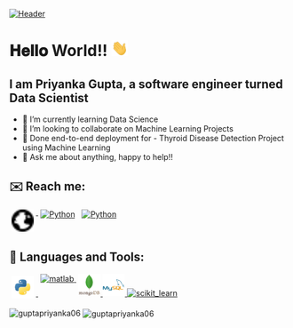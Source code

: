  [![Header](https://raw.githubusercontent.com/guptapriyanka06/<OWNER>/<OWNER>/readme_header.png "Header")](https://some-url.dev/)
<h1> 𝐇𝐞𝐥𝐥𝐨 World!!   <img src="https://raw.githubusercontent.com/ABSphreak/ABSphreak/master/gifs/Hi.gif" width="30px"></h1> 
<h2> I am Priyanka Gupta, a software engineer turned Data Scientist </h2>

- 🌱 I’m currently learning Data Science
- 💞️ I’m looking to collaborate on Machine Learning Projects
- 🔭 Done end-to-end deployment for - Thyroid Disease Detection Project using Machine Learning
- 💬 Ask me about anything, happy to help!!

## ✉️ Reach me:
<p align="left">
 <a href="https://github.com/guptapriyanka06" target="_blank" rel="noopener noreferrer"> <img src="https://raw.githubusercontent.com/iconic/open-iconic/master/svg/globe.svg" alt="Python" height="40" style="vertical-align:top; margin:4px"> </a>
 <a href="https://www.linkedin.com/in/priyanka-gupta06/" target="_blank" rel="noopener noreferrer"> <img src="https://cdn.jsdelivr.net/npm/simple-icons@v3/icons/linkedin.svg" alt="Python" height="40" style="vertical-align:top; margin:4px"></a>
 <a href="mailto:gupta.priyanka06@gmail.com"> <img src="https://cdn.jsdelivr.net/npm/simple-icons@v3/icons/gmail.svg" alt="Python" height="40" style="vertical-align:top; margin:4px"></a>
</p>

## 🧰 Languages and Tools:
<p align="left">
<a href="https://www.python.org/" target="_blank"> <img src="https://raw.githubusercontent.com/github/explore/80688e429a7d4ef2fca1e82350fe8e3517d3494d/topics/python/python.png" alt="Python" height="40" style="vertical-align:top; margin:4px">
<a href="https://jupyter.org/" target="_blank" <img src="https://raw.githubusercontent.com/github/explore/80688e429a7d4ef2fca1e82350fe8e3517d3494d/topics/visual-studio-code/visual-studio-code.png" alt="VS Code" height="40" style="vertical-align:top; margin:4px">
<img src="https://upload.wikimedia.org/wikipedia/commons/2/21/Matlab_Logo.png" alt="matlab" width="40" height="40"/> </a> 
<a href="https://www.mongodb.com/" target="_blank"> <img src="https://raw.githubusercontent.com/devicons/devicon/master/icons/mongodb/mongodb-original-wordmark.svg" alt="mongodb" width="40" height="40"/> </a> 
<a href="https://www.mysql.com/" target="_blank"> <img src="https://raw.githubusercontent.com/devicons/devicon/master/icons/mysql/mysql-original-wordmark.svg" alt="mysql" width="40" height="40"/> </a> <a href="https://scikit-learn.org/" target="_blank"> <img src="https://upload.wikimedia.org/wikipedia/commons/0/05/Scikit_learn_logo_small.svg" alt="scikit_learn" width="40" height="40"/> </a> 
</p>



<p> <img align="left" src="https://github-readme-stats.vercel.app/api/top-langs/?username=guptapriyanka06&show_icons=true&locale=en&layout=compact" alt="guptapriyanka06" /></p>


<p>&nbsp;<img align="center" src="https://github-readme-stats.vercel.app/api?username=guptapriyanka06&theme=dark&show_icons=truelocale=en" alt="guptapriyanka06" /></p>






